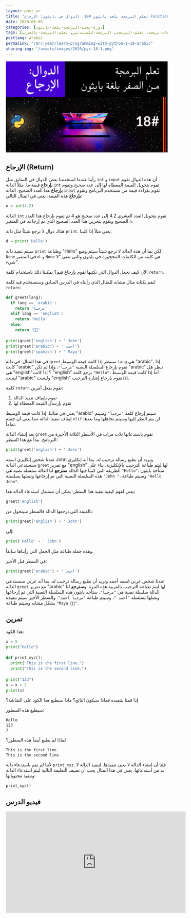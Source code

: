 ```yaml
---
layout: post_ar
title: "تعلم البرمجة بلغة بايثون #18: الدوال في بايثون: الإرجاع Functions in Python: Returning"
date: 2020-06-05
categories: [دورة-تعلم-البرمجة-بلغة-بايثون] 
tags: [بايثون, برمجة, لغات-برمجة, تعلم-البرمجة, البرمجة-للمبتدئين, تعلم-البرمجة-بالعربي]
postlang: arabic 
permalink: "/ar/:year/learn-programming-with-python-1-18-arabic"
sharing-img: "/assets/images/2020/pyc-18-1.png"
---
```


![تعلم البرمجة بلغة بايثون #18"](/assets/images/2020/pyc-18-1.png)

## الإرجاع (Return)

رأينا عندما استخدمنا بعض الدوال في السابق مثل `int` و `input` أن هذه الدوال تقوم **بإرجاع** قيمة ما. مثلاً الدالة `int` تقوم بتحويل القيمة المعطاة لها إلى عدد صحيح وتقوم **بإرجاع** هذا العدد الصحيح. الدالة `input` تقوم بقراءة قيمة من مستخدم البرنامج وتقوم **بإرجاع** هذه القيمة. يعني في المثال التالي:

```python
n = int(4.2)
```

الدالة `int` تقوم بتحويل العدد العشري 4.2 إلى عدد صحيح هو 4 ثم تقوم بإرجاع هذا العدد الصحيح ونقوم بتخزين هذا العدد الصحيح الذي تم إرجاعه في المتغير `n`.

هناك دوال لا ترجع شيئاً مثل دالة `print`. يعني مثلاً إذا كتبنا:

```python
d = print('Hello')
```

سيتم تنفيذ دالة `print` وطباعة "Hello" لكن بما أن هذه الدالة لا ترجع شيئاً سيتم وضع `None` في المتغير `d`. و `None` هي كلمة من الكلمات المحجوزة في بايثون والتي تعني "لا شيء".

الآن كيف نجعل الدوال التي نكتبها تقوم بإرجاع قيم؟ يمكننا ذلك باستخدام كلمة `return`.

لنقم بكتابة مثال مشابه للمثال الذي رأيناه في الدرس السابق وسنستخدم فيه كلمة `return`:

```python
def greet(lang):
  if lang == 'arabic':
    return 'مرحباً'
  elif lang == 'english':
    return 'Hello'
  else:
    return '👋🏼'

print(greet('english') + ' John')
print(greet('arabic') + ' أحمد')
print(greet('spanish') + ' Maya')
```

في هذا المثال: في دالة `greet` سننظر إذا كانت قيمة الوسيط `lang` هي "arabic"، إذا كانت "arabic" نقوم بإرجاع السلسلة النصية `"مرحباً"`، وإذا لم تكن "arabic" ننظر هل هي "english"؟ إذا كانت "english" نرجع كلمة `"Hello"`، أما إذا كانت قيمة الوسيط ليست "arabic" وليست "english" نقوم بإرجاع إشارة الترحيب `👋🏼`. 

كلمة `return` تقوم بفعل أمرين:

1. تقوم بإيقاف تنفيذ الدالة
2. تقوم بإرسال القيمة المعطاة لها

يعني في مثالنا: إذا كانت قيمة الوسيط "arabic" سيتم إرجاع كلمة `"مرحباً"` وسيتم إيقاف تنفيذ الدالة مما يعني أن جملة `elif` لن يتم النظر إليها وسيتم تجاهلها وما بعدها تماماً.

بعد إنشاء الدالة `greet` نقوم باستدعائها ثلاث مرات في الأسطر الثلاثة الأخيرة من البرنامج. نبدأ مع هذا السطر:

```python
print(greet('english') + ' John')
```

عندنا شخص إنكليزي اسمه John ونريد أن نطبع رسالة ترحيب له. بما أنه إنكليزي سنستدعي الدالة `greet` مع تمرير "english" لها ليتم طباعة الترحيب بالإنكليزية. بناء على الطريقة التي كتبنا فيها الدالة **سترجع** لنا الدالة سلسلة نصية هي `"Hello"`. ستأخذ بايثون هذه السلسلة النصية التي تم إرجاعها وتصلها بسلسلة `"John "`، وسيتم طباعة `"Hello John"`.

يعني لفهم كيفية تنفيذ هذا السطر: يمكن أن نستبدل استدعاء الدالة هذا:

```python
greet('english')
```

بالقيمة التي ترجعها الدالة فالسطر سيتحول من:

```python
print(greet('english') + ' John')
```

إلى:

```python
print('Hello' + ' John')
```

وهذه جملة طباعة مثل الجمل التي رأيناها سابقاً.

في السطر قبل الأخير:

```python
print(greet('arabic') + ' أحمد')
```

عندنا شخص عربي اسمه أحمد ونريد أن نطبع رسالة ترحيب له. بما أنه عربي سنستدعي الدالة `greet` مع تمرير "arabic" لها ليتم طباعة الترحيب بالعربية هذه المرة. و**سترجع** لنا الدالة سلسلة نصية هي `"مرحباً"`. ستأخذ بايثون هذه السلسلة النصية التي تم إرجاعها وتصلها بسلسلة `"أحمد "`، وسيتم طباعة `"مرحباً أحمد"`. والسطر الأخير سيتم تنفيذه بشكل مشابه وسيتم طباعة `"Maya 👋🏼"`.

## تمرين

هذا الكود:

```python
x = 5
print("Hello")

def print_xyz():
  print("This is the first line.")
  print("This is the second line.")  

print("123")
x = x + 2
print(x)
```

إذا قمنا بتنفيذه فماذا سيكون الناتج؟ ماذا سيطبع هذا الكود على الشاشة؟

سيطبع هذه السطور:

```
Hello
123
7
```

لماذا لم يطبع أيضاً هذه السطور؟

```
This is the first line.
This is the second line.
```

لأننا لم نقم باستدعاء دالة `print_xyz`. قلنا أن إنشاء الدالة لا يعني تنفيذها. لتنفيذ الدالة لا بد من استدعائها. يعني في هذا المثال يجب أن نضيف التعليمة التالية ليتم استدعاء الدالة وتنفيذ محتوياتها:

```python
print_xyz()
```

## فيديو الدرس

<iframe width="560" height="315" src="https://www.youtube.com/embed/KrBW2eabpoY" frameborder="0" allow="accelerometer; autoplay; encrypted-media; gyroscope; picture-in-picture" allowfullscreen></iframe>


